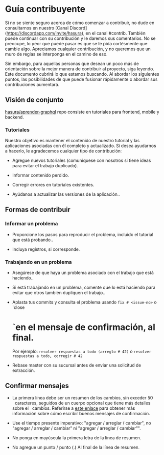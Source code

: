 # Guía contribuyente

Si no se siente seguro acerca de cómo comenzar a contribuir, no dude en consultarnos en nuestro [Canal Discord] (https://discordapp.com/invite/hasura), en el canal #contrib. También puede continuar con su contribución y le daremos sus comentarios. No se preocupe, lo peor que puede pasar es que se le pida cortésmente que cambie algo. Apreciamos cualquier contribución, y no queremos que un muro de reglas se interponga en el camino de eso.

Sin embargo, para aquellas personas que desean un poco más de orientación sobre la mejor manera de contribuir al proyecto, siga leyendo. Este documento cubrirá lo que estamos buscando. Al abordar los siguientes puntos, las posibilidades de que
puede fusionar rápidamente o abordar sus contribuciones aumentará.

## Visión de conjunto

[hasura/aprender-graphql](https://github.com/hasura/learn-graphql) repo consiste en tutoriales para frontend, mobile y backend.

### Tutoriales

Nuestro objetivo es mantener el contenido de nuestro tutorial y las aplicaciones asociadas con él completo y actualizado. Si desea ayudarnos a hacerlo, le agradecemos cualquier tipo de contribución:

- Agregue nuevos tutoriales (comuníquese con nosotros si tiene ideas para evitar el trabajo duplicado).

- Informar contenido perdido.

- Corregir errores en tutoriales existentes.

- Ayúdanos a actualizar las versiones de la aplicación..

## Formas de contribuir

### Informar un problema

- Proporcione los pasos para reproducir el problema, incluido el tutorial que está probando..

- Incluya registros, si corresponde.

### Trabajando en un problema

- Asegúrese de que haya un problema asociado con el trabajo que está haciendo..

- Si está trabajando en un problema, comente que lo está haciendo para evitar que otros también dupliquen el trabajo..

- Aplasta tus commits y consulta el problema usando `fix # <issue-no>` o `close
  # <issue-no> `en el mensaje de confirmación, al final.
  Por ejemplo: `resolver respuestas a todo (arreglo # 42)` o `resolver respuestas a todo, corregir # 42`
  
- Rebase master con su sucursal antes de enviar una solicitud de extracción.

## Confirmar mensajes

- La primera línea debe ser un resumen de los cambios, sin exceder 50
  caracteres, seguidos de un cuerpo opcional que tiene más detalles sobre el
  cambios. Referirse a [este enlace](https://github.com/erlang/otp/wiki/writing-good-commit-messages)
  para obtener más información sobre cómo escribir buenos mensajes de confirmación.

- Use el tiempo presente imperativo: "agregar / arreglar / cambiar", no "agregar / arreglar / cambiar" ni "agregar / arreglar / cambiar"".

- No ponga en mayúscula la primera letra de la línea de resumen.

- No agregue un punto / punto (.) Al final de la línea de resumen.
